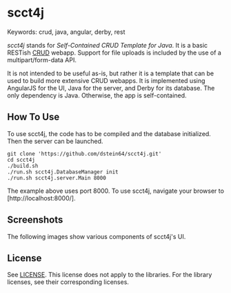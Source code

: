 scct4j
======

Keywords: crud, java, angular, derby, rest

*scct4j* stands for *Self-Contained CRUD Template for Java*. It is a basic RESTish
[CRUD](https://en.wikipedia.org/wiki/Create,_read,_update_and_delete) webapp.
Support for file uploads is included by the use of a multipart/form-data API.

It is not intended to be useful as-is, but rather it is a template that can be
used to build more extensive CRUD webapps. It is implemented using AngularJS for
the UI, Java for the server, and Derby for its database. The only dependency is Java.
Otherwise, the app is self-contained.

How To Use
----------

To use scct4j, the code has to be compiled and the database initialized.
Then the server can be launched.

```
git clone 'https://github.com/dstein64/scct4j.git'
cd scct4j
./build.sh
./run.sh scct4j.DatabaseManager init
./run.sh scct4j.server.Main 8000
```

The example above uses port 8000. To use scct4j, navigate your browser
to [http://localhost:8000/].

Screenshots
-----------

The following images show various components of scct4j's UI.

License
-------

See [LICENSE](LICENSE).
This license does not apply to the libraries. For the library licenses, see their corresponding licenses.
